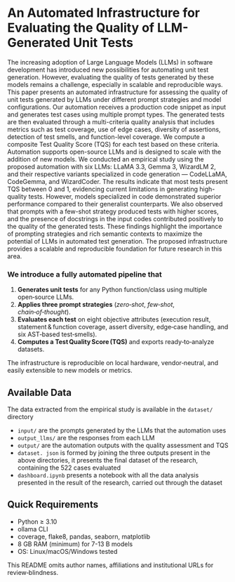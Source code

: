 # An Automated Infrastructure for Evaluating the Quality of LLM-Generated Unit Tests

The increasing adoption of Large Language Models (LLMs) in software development has introduced new possibilities for automating unit test generation. However, evaluating the quality of tests generated by these models remains a challenge, especially in scalable and reproducible ways. This paper presents an automated infrastructure for assessing the quality of unit tests generated by LLMs under different prompt strategies and model configurations. Our automation receives a production code snippet as input and generates test cases using multiple prompt types. The generated tests are then evaluated through a multi-criteria quality analysis that includes metrics such as test coverage, use of edge cases, diversity of assertions, detection of test smells, and function-level coverage. We compute a composite Test Quality Score (TQS) for each test based on these criteria. Automation supports open-source LLMs and is designed to scale with the addition of new models. We conducted an empirical study using the proposed automation with six LLMs: LLaMA 3.3, Gemma 3, WizardLM 2, and their respective variants specialized in code generation — CodeLLaMA, CodeGemma, and WizardCoder. 
The results indicate that most tests present TQS between 0 and 1, evidencing current limitations in generating high-quality tests. However, models specialized in code demonstrated superior performance compared to their generalist counterparts. We also observed that prompts with a few-shot strategy produced tests with higher scores, and the presence of docstrings in the input codes contributed positively to the quality of the generated tests. These findings highlight the importance of prompting strategies and rich semantic contexts to maximize the potential of LLMs in automated test generation. The proposed infrastructure provides a scalable and reproducible foundation for future research in this area.

### We introduce a fully automated pipeline that

1. **Generates unit tests** for any Python function/class using multiple open‑source LLMs.  
2. **Applies three prompt strategies** (*zero‑shot*, *few‑shot*, *chain‑of‑thought*).  
3. **Evaluates each test** on eight objective attributes (execution result, statement & function coverage, assert diversity, edge‑case handling, and six AST‑based test‑smells).  
4. **Computes a Test Quality Score (TQS)** and exports ready‑to‑analyze datasets.

The infrastructure is reproducible on local hardware, vendor‑neutral, and easily extensible to new models or metrics.

## Available Data

The data extracted from the empirical study is available in the ``dataset/`` directory
- ``input/`` are the prompts generated by the LLMs that the automation uses
- ``output_llms/`` are the responses from each LLM
- ``output/`` are the automation outputs with the quality assessment and TQS
- ``dataset. json`` is formed by joining the three outputs present in the above directories, it presents the final dataset of the research, containing the 522 cases evaluated
- ```dashboard.ipynb``` presents a notebook with all the data analysis presented in the result of the research, carried out through the dataset

## Quick Requirements

- Python ≥ 3.10
- ollama CLI
- coverage, flake8, pandas, seaborn, matplotlib
- 8 GB RAM (minimum) for 7-13 B models
- OS: Linux/macOS/Windows tested


This README omits author names, affiliations and institutional URLs for review‑blindness.
